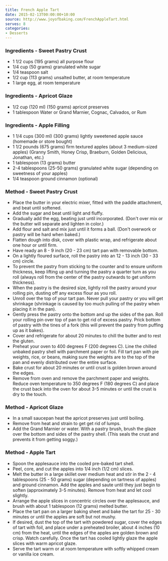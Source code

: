```yaml
---
title: French Apple Tart
date: 2015-02-13T00:00:00+10:00
source: http://www.joyofbaking.com/FrenchAppleTart.html
serves: 8
categories:
- Desserts
---
```











### Ingredients - Sweet Pastry Crust

* 1 1/2 cups (195 grams) all purpose flour
* 1/4 cup (50 grams) granulated white sugar
* 1/4 teaspoon salt
* 1/2 cup (113 grams) unsalted butter, at room temperature
* 1 large egg, at room temperature

### Ingredients - Apricot Glaze

* 1/2 cup (120 ml) (150 grams) apricot preserves
* 1 tablespoon Water or Grand Marnier, Cognac, Calvados, or Rum

### Ingredients - Apple Filling

* 1 1/4 cups (300 ml) (300 grams) lightly sweetened apple sauce (homemade or store bought)
* 1 1/2 pounds (675 grams) firm textured apples (about 3 medium-sized apples) (Granny Smith, Honey Crisp, Braeburn, Golden Delicious, Jonathan, etc.)
* 1 tablespoon (13 grams) butter
* 2-4 tablespoons (25-50 grams) granulated white sugar (depending on sweetness of your apples)
* 1/4 teaspoon ground cinnamon (optional)

### Method - Sweet Pastry Crust

* Place the butter in your electric mixer, fitted with the paddle attachment, and beat until softened. 
* Add the sugar and beat until light and fluffy. 
* Gradually add the egg, beating just until incorporated. (Don't over mix or the butter will separate and lighten in color.) 
* Add flour and salt and mix just until it forms a ball. (Don't overwork or pastry will be hard when baked.) 
* Flatten dough into disk, cover with plastic wrap, and refrigerate about one hour or until firm.
* Have ready an 8 - 9 inch (20 - 23 cm) tart pan with removable bottom. 
* On a lightly floured surface, roll the pastry into an 12 - 13 inch (30 - 33 cm) circle. 
* To prevent the pastry from sticking to the counter and to ensure uniform thickness, keep lifting up and turning the pastry a quarter turn as you roll (always roll from the center of the pastry outwards to get uniform thickness). 
* When the pastry is the desired size, lightly roll the pastry around your rolling pin, dusting off any excess flour as you roll. 
* Unroll over the top of your tart pan. Never pull your pastry or you will get shrinkage (shrinkage is caused by too much pulling of the pastry when placing it in the pan). 
* Gently press the pastry onto the bottom and up the sides of the pan. Roll your rolling pin over top of pan to get rid of excess pastry. Prick bottom of pastry with the tines of a fork (this will prevent the pastry from puffing up as it bakes). 
* Cover and refrigerate for about 20 minutes to chill the butter and to rest the gluten.
* Preheat your oven to 400 degrees F (200 degrees C). Line the chilled unbaked pastry shell with parchment paper or foil. Fill tart pan with pie weights, rice, or beans, making sure the weights are to the top of the pan and evenly distributed over the entire surface. 
* Bake crust for about 20 minutes or until crust is golden brown around the edges. 
* Remove from oven and remove the parchment paper and weights. Reduce oven temperature to 350 degrees F (180 degrees C) and place the crust back into the oven for about 3-5 minutes or until the crust is dry to the touch.

### Method - Apricot Glaze

* In a small saucepan heat the apricot preserves just until boiling. 
* Remove from heat and strain to get get rid of lumps. 
* Add the Grand Marnier or water. With a pastry brush, brush the glaze over the bottom and sides of the pastry shell. (This seals the crust and prevents it from getting soggy.)

### Method - Apple Tart

* Spoon the applesauce into the cooled pre-baked tart shell. 
* Peel, core, and cut the apples into 1/4 inch (1/2 cm) slices.  
* Melt the butter in a large skillet over medium heat and stir in the 2 - 4 tablespoons (25 - 50 grams) sugar (depending on tartness of apples) and ground cinnamon. Add the apples and saute until they just begin to soften (approximately 3-5 minutes). Remove from heat and let cool slightly.
* Arrange the apple slices in concentric circles over the applesauce, and brush with about 1 tablespoon (12 grams) melted butter. 
* Place the tart pan on a larger baking sheet and bake the tart for 25 - 30 minutes or until the apples are  soft but not mushy. 
* If desired, dust the top of the tart with powdered sugar, cover the edges of tart with foil, and place under a preheated broiler, about 4 inches (10 cm) from the heat, until the edges of the apples are golden brown and crisp. Watch carefully. Once the tart has cooled lightly glaze the apple slices with warm apricot glaze.
* Serve the tart warm or at room temperature with softly whipped cream or vanilla ice cream.
